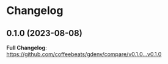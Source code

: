 # Changelog

## 0.1.0 (2023-08-08)

**Full Changelog**: https://github.com/coffeebeats/gdenv/compare/v0.1.0...v0.1.0
